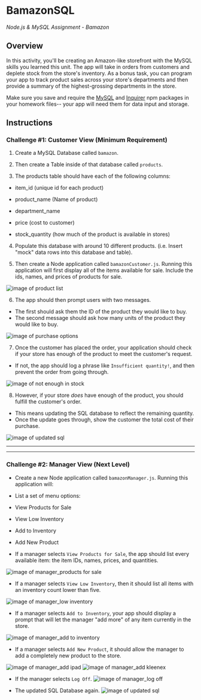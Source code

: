 # **BamazonSQL**
_Node.js &amp; MySQL Assignment - Bamazon_

## **Overview**
In this activity, you'll be creating an Amazon-like storefront with the MySQL skills you learned this unit. The app will take in orders from customers and deplete stock from the store's inventory. As a bonus task, you can program your app to track product sales across your store's departments and then provide a summary of the highest-grossing departments in the store.

Make sure you save and require the [MySQL](https://www.npmjs.com/package/mysql) and [Inquirer](https://www.npmjs.com/package/inquirer) npm packages in your homework files-- your app will need them for data input and storage.

## Instructions

### Challenge #1: Customer View (Minimum Requirement)

1. Create a MySQL Database called `bamazon`.

2. Then create a Table inside of that database called `products`.

3. The products table should have each of the following columns:

* item_id (unique id for each product)

* product_name (Name of product)

* department_name

* price (cost to customer)

* stock_quantity (how much of the product is available in stores)

4. Populate this database with around 10 different products. (i.e. Insert "mock" data rows into this database and table).

5. Then create a Node application called `bamazonCustomer.js`. Running this application will first display all of the items available for sale. Include the ids, names, and prices of products for sale.

![image of product list](https://imgur.com/QMGtmq0.jpg)

6. The app should then prompt users with two messages.

* The first should ask them the ID of the product they would like to buy.
* The second message should ask how many units of the product they would like to buy.

![image of purchase options](https://imgur.com/FTJxXtO.jpg)

7. Once the customer has placed the order, your application should check if your store has enough of the product to meet the customer's request.

* If not, the app should log a phrase like `Insufficient quantity!`, and then prevent the order from going through.

![image of not enough in stock](https://imgur.com/fFu5UB6.jpg)

8. However, if your store _does_ have enough of the product, you should fulfill the customer's order.
* This means updating the SQL database to reflect the remaining quantity.
* Once the update goes through, show the customer the total cost of their purchase.

![image of updated sql](https://imgur.com/Hhnt5m3.jpg)

- - -
- - -

### Challenge #2: Manager View (Next Level)

* Create a new Node application called `bamazonManager.js`. Running this application will:

* List a set of menu options:
* View Products for Sale
* View Low Inventory
* Add to Inventory
* Add New Product

* If a manager selects `View Products for Sale`, the app should list every available item: the item IDs, names, prices, and quantities.

![image of manager_products for sale](https://imgur.com/dBglTct.jpg)

* If a manager selects `View Low Inventory`, then it should list all items with an inventory count lower than five.

![image of manager_low inventory](https://imgur.com/eZm9zi1.jpg)

* If a manager selects `Add to Inventory`, your app should display a prompt that will let the manager "add more" of any item currently in the store.

![image of manager_add to inventory](https://imgur.com/PX6UMNt.jpg)

* If a manager selects `Add New Product`, it should allow the manager to add a completely new product to the store.

![image of manager_add ipad](https://imgur.com/ZQXIPQ5.jpg)
![image of manager_add kleenex](https://imgur.com/aL1aekW.jpg)

* If the manager selects `Log Off`.
![image of manager_log off](https://imgur.com/DtXydim.jpg)

* The updated SQL Database again.
![image of updated sql](https://imgur.com/Hhnt5m3.jpg)
